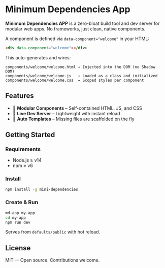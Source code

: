 # Minimum Dependencies App

**Minimum Dependencies APP** is a zero-bloat build tool and dev server for modular web apps. No frameworks, just clean, native components.

A component is defined via `data-component="welcome"` in your HTML:

```html
<div data-component="welcome"></div>
```

This auto-generates and wires:

```
components/welcome/welcome.html → Injected into the DOM (no Shadow DOM)
components/welcome/welcome.js   → Loaded as a class and initialized
components/welcome/welcome.css  → Scoped styles per component
```

## Features

- 🔹 **Modular Components** – Self-contained HTML, JS, and CSS
- 🔹 **Live Dev Server** – Lightweight with instant reload
- 🔹 **Auto Templates** – Missing files are scaffolded on the fly

## Getting Started

### Requirements

- Node.js ≥ v14
- npm ≥ v6

### Install

```bash
npm install -g mini-dependencies
```

### Create & Run

```bash
md-app my-app
cd my-app
npm run dev
```

Serves from `defaults/public` with hot reload.

## License

MIT — Open source. Contributions welcome.
